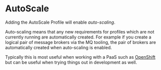AutoScale
=========

Adding the AutoScale Profile will enable _auto-scaling_.

Auto-scaling means that any new requirements for profiles which are not currently running are automatically created. For example if you create a logical pair of message brokers via the MQ tooling, the pair of brokers are automatically created when auto-scaling is enabled.

Typically this is most useful when working with a PaaS such as [OpenShift](http://openshift.com) but can be useful when trying things out in development as well.
